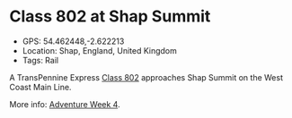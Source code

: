 # Class 802 at Shap Summit

- GPS: 54.462448,-2.622213
- Location: Shap, England, United Kingdom
- Tags: Rail

A TransPennine Express [Class 802](https://en.wikipedia.org/wiki/British_Rail_Class_802) approaches Shap Summit on the West Coast Main Line.

More info: [Adventure Week 4](./2023-01-30-adventure-week-4).
